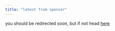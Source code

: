 ```yaml
---
title: "latest from spencer"
---
```


<script>
    // redirect to the latest post from the newsletter RSS feed
    const newsletterFeedUrl = 'https://spencerchang.substack.com/feed';
    fetch(`https://api.rss2json.com/v1/api.json?rss_url=${newsletterFeedUrl}`)
        .then(response => {
             return response.json();})
        .then(data => {
            document.querySelector('#latestRedirect').setAttribute('href', data.items[0].link);
            window.location.replace(data.items[0].link)
        });

</script>


<p>
you should be redirected soon, but if not head <a id="latestRedirect" href="">here</a>
</p>
